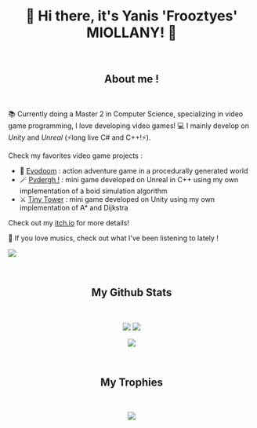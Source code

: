 <h1 align="center">🌈 Hi there, it's Yanis 'Frooztyes' MIOLLANY! 🌈</h2>

<br>
<h2 align="center">About me !</h2>
<br>

📚 Currently doing a Master 2 in Computer Science, specializing in video game programming, I love developing video games!
💻 I mainly develop on *Unity* and *Unreal* (⚡long live C# and C++!⚡).

Check my favorites video game projects : 
- 🤖 [Evodoom](https://github.com/Frooztyes/gamagora-evodoom) : action adventure game in a procedurally generated world
- 🪄 [Pydergh !](https://github.com/Frooztyes/M2_Gamagora/tree/main/IA_JV/Pydergh) : mini game developed on Unreal in C++ using my own implementation of a boid simulation algorithm
- ⚔️ [Tiny Tower](https://github.com/Frooztyes/M2_Gamagora/tree/main/IA_JV/TinyTower) : mini game developed on Unity using my own implementation of A* and Dijkstra

Check out my [itch.io](https://frooztyes.itch.io) for more details!

🎸 If you love musics, check out what I've been listening to lately !
<p align="left">
   <img src="https://spotify-recently-played-readme.vercel.app/api?user=19etqy0y5lca13b22seatybbr&count=3&unique=true">
</p>


<br>
<h2 align="center">
  My Github Stats
</h2>
<br>

<p align="center">
  <img src="https://github-readme-stats.vercel.app/api?username=frooztyes&show_icons=true&theme=radical&line_height=27">
  <img src = "https://github-readme-stats.vercel.app/api/top-langs/?username=frooztyes&hide=roff,html,css,java,shaderlab,kotlin,hlsl&theme=radical&langs_count=3">
</p>

<p align="center">
 <img src="https://github-readme-streak-stats.herokuapp.com/?user=frooztyes&show_icons=true&locale=en&layout=compact&theme=radical&line_height=0" />
</p> 

<br>
<h2 align="center">
  My Trophies
</h2>
<br>

<p align="center">
 <img src="https://github-profile-trophy.vercel.app/?username=frooztyes&theme=radical&row=2&column=3&margin-w=25&margin-h=10"/>
</p> 
